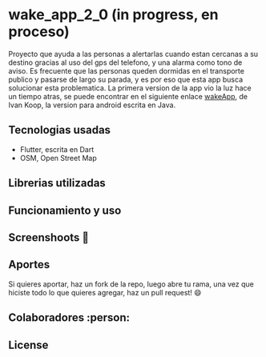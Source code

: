 # wake_app_2_0 (in progress, en proceso)

Proyecto que ayuda a las personas a alertarlas cuando estan cercanas a su destino gracias al uso del gps del telefono, y una alarma como tono de aviso.
Es frecuente que las personas queden dormidas en el transporte publico y pasarse de largo su parada, y es por eso que esta app busca solucionar esta problematica.
La primera version de la app vio la luz hace un tiempo atras, se puede encontrar en el siguiente enlace [wakeApp](https://github.com/ivankoop/Android-WakeApp), de Ivan Koop, la version para android escrita en Java.

## Tecnologias usadas

- Flutter, escrita en Dart
- OSM, Open Street Map

## Librerias utilizadas

## Funcionamiento y uso

## Screenshoots :iphone:

## Aportes

Si quieres aportar, haz un fork de la repo, luego abre tu rama, una vez que hiciste todo lo que quieres agregar, haz un pull request! :smile:

## Colaboradores :person:

## License
